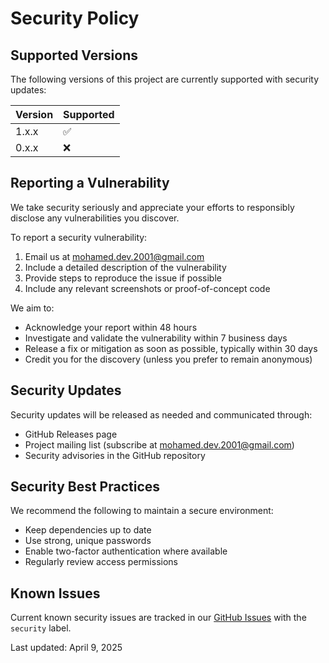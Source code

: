 # Security Policy

## Supported Versions

The following versions of this project are currently supported with security updates:

| Version | Supported          |
|---------|--------------------|
| 1.x.x   | :white_check_mark: |
| 0.x.x   | :x:                |

## Reporting a Vulnerability

We take security seriously and appreciate your efforts to responsibly disclose any vulnerabilities you discover.

To report a security vulnerability:

1. Email us at [mohamed.dev.2001@gmail.com](mailto:mohamed.dev.2001@gmail.com)
2. Include a detailed description of the vulnerability
3. Provide steps to reproduce the issue if possible
4. Include any relevant screenshots or proof-of-concept code

We aim to:
- Acknowledge your report within 48 hours
- Investigate and validate the vulnerability within 7 business days
- Release a fix or mitigation as soon as possible, typically within 30 days
- Credit you for the discovery (unless you prefer to remain anonymous)

## Security Updates

Security updates will be released as needed and communicated through:
- GitHub Releases page
- Project mailing list (subscribe at [mohamed.dev.2001@gmail.com](mailto:mohamed.dev.2001@gmail.com))
- Security advisories in the GitHub repository

## Security Best Practices

We recommend the following to maintain a secure environment:
- Keep dependencies up to date
- Use strong, unique passwords
- Enable two-factor authentication where available
- Regularly review access permissions

## Known Issues

Current known security issues are tracked in our [GitHub Issues](https://github.com/MOHAMED-LAAGUILI/CV-Portfolio-2-/issues) with the `security` label.

Last updated: April 9, 2025